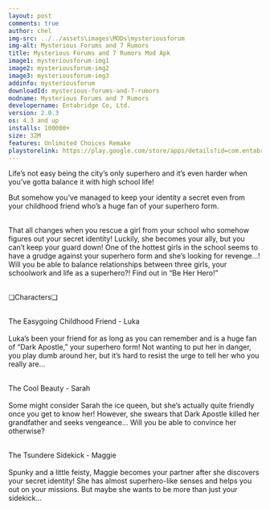 ```yaml
---
layout: post
comments: true
author: chel
img-src: ../../assets\images\MODs\mysteriousforum
img-alt: Mysterious Forums and 7 Rumors
title: Mysterious Forums and 7 Rumors Mod Apk 
image1: mysteriousforum-img1
image2: mysteriousforum-img2 
image3: mysteriousforum-img3
addinfo: mysteriousforum
downloadId: mysterious-forums-and-7-rumors
modname: Mysterious Forums and 7 Rumors
developername: Entabridge Co, Ltd.
version: 2.0.3
os: 4.3 and up
installs: 100000+
size: 32M
features: Unlimited Choices Remake
playstorelink: https://play.google.com/store/apps/details?id=com.entabridge.chatnovel3en
---
```

<p>Life’s not easy being the city’s only superhero and it’s even harder when you’ve gotta balance it with high school life! 

But somehow you’ve managed to keep your identity a secret even from your childhood friend who’s a huge fan of your superhero form.<br><br>

That all changes when you rescue a girl from your school who somehow figures out your secret identity! Luckily, she becomes your ally, but you can’t keep your guard down! One of the hottest girls in the school seems to have a grudge against your superhero form and she’s looking for revenge…! Will you be able to balance relationships between three girls, your schoolwork and life as a superhero?! Find out in “Be Her Hero!”<br><br>

❏Characters❏<br><br>

The Easygoing Childhood Friend - Luka<br><br>
Luka’s been your friend for as long as you can remember and is a huge fan of “Dark Apostle,” your superhero form! Not wanting to put her in danger, you play dumb around her, but it’s hard to resist the urge to tell her who you really are…<br><br>

The Cool Beauty - Sarah<br><br>
Some might consider Sarah the ice queen, but she’s actually quite friendly once you get to know her! However, she swears that Dark Apostle killed her grandfather and seeks vengeance… Will you be able to convince her otherwise?<br><br>

The Tsundere Sidekick - Maggie<br><br>
Spunky and a little feisty, Maggie becomes your partner after she discovers your secret identity! She has almost superhero-like senses and helps you out on your missions. But maybe she wants to be more than just your sidekick...</p>